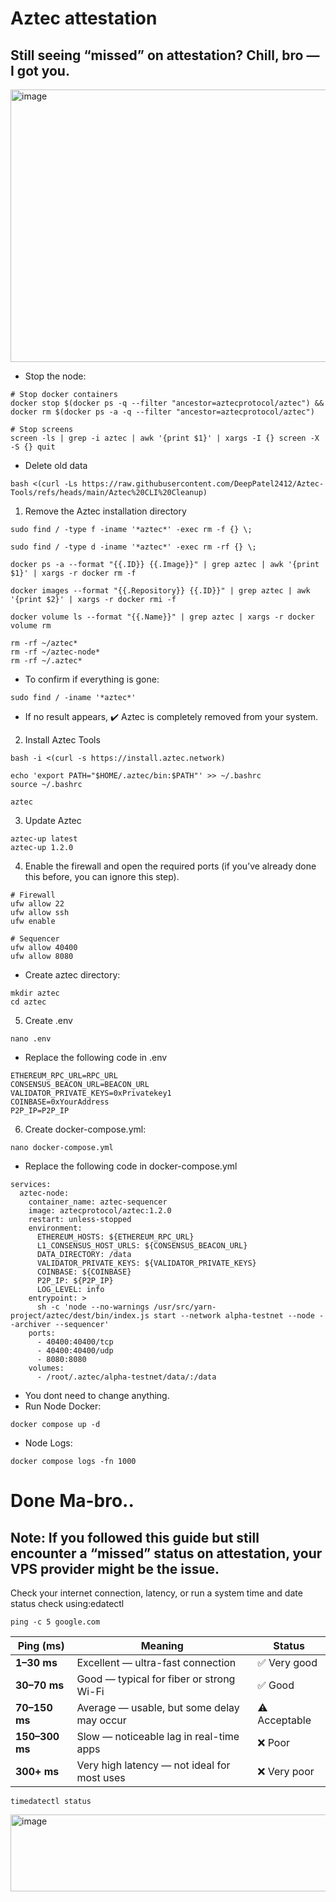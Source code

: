 # Aztec attestation 

## Still seeing “missed” on attestation? Chill, bro — I got you.
<img width="902" height="436" alt="image" src="https://github.com/user-attachments/assets/7215f16f-ca0a-4b84-8ca1-ab94da40b746" />


- Stop the node:
```
# Stop docker containers
docker stop $(docker ps -q --filter "ancestor=aztecprotocol/aztec") && docker rm $(docker ps -a -q --filter "ancestor=aztecprotocol/aztec")

# Stop screens
screen -ls | grep -i aztec | awk '{print $1}' | xargs -I {} screen -X -S {} quit
```
- Delete old data
```
bash <(curl -Ls https://raw.githubusercontent.com/DeepPatel2412/Aztec-Tools/refs/heads/main/Aztec%20CLI%20Cleanup)
```

1. Remove the Aztec installation directory
```
sudo find / -type f -iname '*aztec*' -exec rm -f {} \;
```
```
sudo find / -type d -iname '*aztec*' -exec rm -rf {} \;
```
```
docker ps -a --format "{{.ID}} {{.Image}}" | grep aztec | awk '{print $1}' | xargs -r docker rm -f
```
```
docker images --format "{{.Repository}} {{.ID}}" | grep aztec | awk '{print $2}' | xargs -r docker rmi -f
```
```
docker volume ls --format "{{.Name}}" | grep aztec | xargs -r docker volume rm
```
```
rm -rf ~/aztec*
rm -rf ~/aztec-node*
rm -rf ~/.aztec*
```
- To confirm if everything is gone:
```
sudo find / -iname '*aztec*'
```
- If no result appears, ✔️ Aztec is completely removed from your system.

2. Install Aztec Tools
```
bash -i <(curl -s https://install.aztec.network)
```
```
echo 'export PATH="$HOME/.aztec/bin:$PATH"' >> ~/.bashrc
source ~/.bashrc
```
```
aztec
```
3. Update Aztec
```
aztec-up latest
aztec-up 1.2.0
```
4. Enable the firewall and open the required ports (if you’ve already done this before, you can ignore this step).
```
# Firewall
ufw allow 22
ufw allow ssh
ufw enable

# Sequencer
ufw allow 40400
ufw allow 8080
```
- Create aztec directory:
```
mkdir aztec
cd aztec
```
5. Create .env
```
nano .env
```
- Replace the following code in .env
```
ETHEREUM_RPC_URL=RPC_URL
CONSENSUS_BEACON_URL=BEACON_URL
VALIDATOR_PRIVATE_KEYS=0xPrivatekey1
COINBASE=0xYourAddress
P2P_IP=P2P_IP
```

6. Create docker-compose.yml:
```
nano docker-compose.yml
```
- Replace the following code in docker-compose.yml
```
services:
  aztec-node:
    container_name: aztec-sequencer
    image: aztecprotocol/aztec:1.2.0
    restart: unless-stopped
    environment:
      ETHEREUM_HOSTS: ${ETHEREUM_RPC_URL}
      L1_CONSENSUS_HOST_URLS: ${CONSENSUS_BEACON_URL}
      DATA_DIRECTORY: /data
      VALIDATOR_PRIVATE_KEYS: ${VALIDATOR_PRIVATE_KEYS}
      COINBASE: ${COINBASE}
      P2P_IP: ${P2P_IP}
      LOG_LEVEL: info
    entrypoint: >
      sh -c 'node --no-warnings /usr/src/yarn-project/aztec/dest/bin/index.js start --network alpha-testnet --node --archiver --sequencer'
    ports:
      - 40400:40400/tcp
      - 40400:40400/udp
      - 8080:8080
    volumes:
      - /root/.aztec/alpha-testnet/data/:/data
```
- You dont need to change anything. 
- Run Node Docker:
```
docker compose up -d
```
- Node Logs:
```
docker compose logs -fn 1000
```



# Done Ma-bro..



## Note: If you followed this guide but still encounter a “missed” status on attestation, your VPS provider might be the issue.
Check your internet connection, latency, or run a system time and date status check using:edatectl
```
ping -c 5 google.com
```
| **Ping (ms)**  | **Meaning**                                 | **Status**    |
| -------------- | ------------------------------------------- | ------------- |
| **1–30 ms**    | Excellent — ultra-fast connection           | ✅ Very good   |
| **30–70 ms**   | Good — typical for fiber or strong Wi-Fi    | ✅ Good        |
| **70–150 ms**  | Average — usable, but some delay may occur  | ⚠️ Acceptable |
| **150–300 ms** | Slow — noticeable lag in real-time apps     | ❌ Poor        |
| **300+ ms**    | Very high latency — not ideal for most uses | ❌ Very poor   |

```
timedatectl status
```
<img width="579" height="123" alt="image" src="https://github.com/user-attachments/assets/a36e10b4-2321-4126-b7cd-729a2ec528c8" />






























